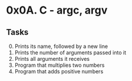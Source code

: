 # 0x0A. C - argc, argv

## Tasks

0. Prints its name, followed by a new line
1. Prints the number of arguments passed into it
2. Prints all arguments it receives
3. Program that multiplies two numbers
4. Program that adds positive numbers